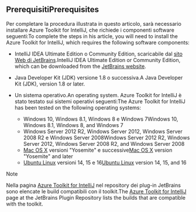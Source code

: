 ## <a name="prerequisites"></a><span data-ttu-id="5b487-101">Prerequisiti</span><span class="sxs-lookup"><span data-stu-id="5b487-101">Prerequisites</span></span>
<span data-ttu-id="5b487-102">Per completare la procedura illustrata in questo articolo, sarà necessario installare Azure Toolkit for IntelliJ, che richiede i componenti software seguenti:</span><span class="sxs-lookup"><span data-stu-id="5b487-102">To complete the steps in his article, you will need to install the Azure Toolkit for IntelliJ, which requires the following software components:</span></span>

* <span data-ttu-id="5b487-103">IntelliJ IDEA Ultimate Edition o Community Edition, scaricabile dal [sito Web di JetBrains](https://www.jetbrains.com/idea/download/).</span><span class="sxs-lookup"><span data-stu-id="5b487-103">IntelliJ IDEA Ultimate Edition or Community Edition, which can be downloaded from the [JetBrains website](https://www.jetbrains.com/idea/download/).</span></span>
* <span data-ttu-id="5b487-104">Java Developer Kit (JDK) versione 1.8 o successiva.</span><span class="sxs-lookup"><span data-stu-id="5b487-104">A Java Developer Kit (JDK), version 1.8 or later.</span></span>
* <span data-ttu-id="5b487-105">Un sistema operativo.</span><span class="sxs-lookup"><span data-stu-id="5b487-105">An operating system.</span></span> <span data-ttu-id="5b487-106">Azure Toolkit for IntelliJ è stato testato sui sistemi operativi seguenti:</span><span class="sxs-lookup"><span data-stu-id="5b487-106">The Azure Toolkit for IntelliJ has been tested on the following operating systems:</span></span>
  
  * <span data-ttu-id="5b487-107">Windows 10, Windows 8.1, Windows 8 e Windows 7</span><span class="sxs-lookup"><span data-stu-id="5b487-107">Windows 10, Windows 8.1, Windows 8, and Windows 7</span></span>
  * <span data-ttu-id="5b487-108">Windows Server 2012 R2, Windows Server 2012, Windows Server 2008 R2 e Windows Server 2008</span><span class="sxs-lookup"><span data-stu-id="5b487-108">Windows Server 2012 R2, Windows Server 2012, Windows Server 2008 R2, and Windows Server 2008</span></span>
  * <span data-ttu-id="5b487-109">[Mac OS X](http://www.apple.com/osx) versioni "Yosemite" e successive</span><span class="sxs-lookup"><span data-stu-id="5b487-109">[Mac OS X](http://www.apple.com/osx) version "Yosemite" and later</span></span>
  * <span data-ttu-id="5b487-110">[Ubuntu Linux](http://www.ubuntu.com) versioni 14, 15 e 16</span><span class="sxs-lookup"><span data-stu-id="5b487-110">[Ubuntu Linux](http://www.ubuntu.com) version 14, 15, and 16</span></span>

> [!NOTE]
> 
> <span data-ttu-id="5b487-111">Nella pagina [Azure Toolkit for IntelliJ](https://plugins.jetbrains.com/plugin/8053) nel repository dei plug-in JetBrains sono elencate le build compatibili con il toolkit.</span><span class="sxs-lookup"><span data-stu-id="5b487-111">The [Azure Toolkit for IntelliJ](https://plugins.jetbrains.com/plugin/8053) page at the JetBrains Plugin Repository lists the builds that are compatible with the toolkit.</span></span>
> 

<!--
> [!IMPORTANT]
> 
> If you are using the Azure Toolkit for IntelliJ on Windows, the toolkit requires installing the Azure SDK 2.9.6 or later in order to use the Azure emulator. You have two options for installing the Azure SDK:
> 
> * You can download and install the Azure SDK by using the [Web Platform Installer (WebPI)](http://go.microsoft.com/fwlink/?LinkID=252838).
> * If you do not have the Azure SDK installed when you create your first Azure deployment project, you will be prompted to automatically download install the requisite version of the Azure SDK.
> 
> Note that the Azure SDK is only required on Windows.
> 
-->
